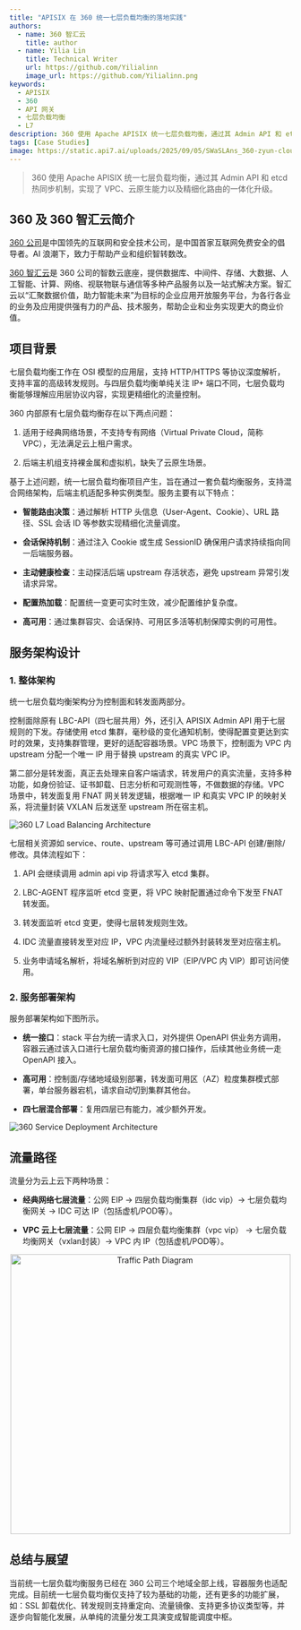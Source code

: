 ```yaml
---
title: "APISIX 在 360 统一七层负载均衡的落地实践"
authors:
  - name: 360 智汇云
    title: author
  - name: Yilia Lin
    title: Technical Writer
    url: https://github.com/Yilialinn
    image_url: https://github.com/Yilialinn.png
keywords:
  - APISIX
  - 360
  - API 网关
  - 七层负载均衡
  - L7
description: 360 使用 Apache APISIX 统一七层负载均衡，通过其 Admin API 和 etcd 热同步机制，实现了 VPC、云原生能力以及精细化路由的一体化升级。
tags: [Case Studies]
image: https://static.api7.ai/uploads/2025/09/05/SWaSLAns_360-zyun-cloud-use-case.webp
---
```


> 360 使用 Apache APISIX 统一七层负载均衡，通过其 Admin API 和 etcd 热同步机制，实现了 VPC、云原生能力以及精细化路由的一体化升级。
>
<!--truncate-->

## 360 及 360 智汇云简介

[360 公司](https://www.360.com/)是中国领先的互联网和安全技术公司，是中国首家互联网免费安全的倡导者。AI 浪潮下，致力于帮助产业和组织智转数改。

[360 智汇云](https://zyun.360.cn/)是 360 公司的智数云底座，提供数据库、中间件、存储、大数据、人工智能、计算、网络、视联物联与通信等多种产品服务以及一站式解决方案。智汇云以“汇聚数据价值，助力智能未来”为目标的企业应用开放服务平台，为各行各业的业务及应用提供强有力的产品、技术服务，帮助企业和业务实现更大的商业价值。

## 项目背景

七层负载均衡工作在 OSI 模型的应用层，支持 HTTP/HTTPS 等协议深度解析，支持丰富的高级转发规则。与四层负载均衡单纯关注 IP+ 端口不同，七层负载均衡能够理解应用层协议内容，实现更精细化的流量控制。

360 内部原有七层负载均衡存在以下两点问题：

1. 适用于经典网络场景，不支持专有网络（Virtual Private Cloud，简称 VPC），无法满足云上租户需求。

2. 后端主机组支持裸金属和虚拟机，缺失了云原生场景。

基于上述问题，统一七层负载均衡项目产生，旨在通过一套负载均衡服务，支持混合网络架构，后端主机适配多种实例类型。服务主要有以下特点：

- **智能路由决策**：通过解析 HTTP 头信息（User-Agent、Cookie）、URL 路径、SSL 会话 ID 等参数实现精细化流量调度。

- **会话保持机制**：通过注入 Cookie 或生成 SessionID 确保用户请求持续指向同一后端服务器。

- **主动健康检查**：主动探活后端 upstream 存活状态，避免 upstream 异常引发请求异常。

- **配置热加载**：配置统一变更可实时生效，减少配置维护复杂度。

- **高可用**：通过集群容灾、会话保持、可用区多活等机制保障实例的可用性。

## 服务架构设计

### 1. 整体架构

统一七层负载均衡架构分为控制面和转发面两部分。

控制面除原有 LBC-API（四七层共用）外，还引入 APISIX Admin API 用于七层规则的下发。存储使用 etcd 集群，毫秒级的变化通知机制，使得配置变更达到实时的效果，支持集群管理，更好的适配容器场景。VPC 场景下，控制面为 VPC 内 upstream 分配一个唯一 IP 用于替换 upstream 的真实 VPC IP。

第二部分是转发面，真正去处理来自客户端请求，转发用户的真实流量，支持多种功能，如身份验证、证书卸载、日志分析和可观测性等，不做数据的存储。VPC 场景中，转发面复用 FNAT 网关转发逻辑，根据唯一 IP 和真实 VPC IP 的映射关系，将流量封装 VXLAN 后发送至 upstream 所在宿主机。

![360 L7 Load Balancing Architecture](https://static.api7.ai/uploads/2025/09/04/VWV24ftv_2.1-cn.webp)

七层相关资源如 service、route、upstream 等可通过调用 LBC-API 创建/删除/修改。具体流程如下：

1. API 会继续调用 admin api vip 将请求写入 etcd 集群。

2. LBC-AGENT 程序监听 etcd 变更，将 VPC 映射配置通过命令下发至 FNAT 转发面。

3. 转发面监听 etcd 变更，使得七层转发规则生效。

4. IDC 流量直接转发至对应 IP，VPC 内流量经过额外封装转发至对应宿主机。

5. 业务申请域名解析，将域名解析到对应的 VIP（EIP/VPC 内 VIP）即可访问使用。

### 2. 服务部署架构

服务部署架构如下图所示。

- **统一接口**：stack 平台为统一请求入口，对外提供 OpenAPI 供业务方调用，容器云通过该入口进行七层负载均衡资源的接口操作，后续其他业务统一走 OpenAPI 接入。

- **高可用**：控制面/存储地域级别部署，转发面可用区（AZ）粒度集群模式部署，单台服务器宕机，请求自动切到集群其他台。

- **四七层混合部署**：复用四层已有能力，减少额外开发。

![360 Service Deployment Architecture](https://static.api7.ai/uploads/2025/09/04/RY7jvrEM_2.2-cn.webp)

## 流量路径

流量分为云上云下两种场景：

- **经典网络七层流量**：公网 EIP -> 四层负载均衡集群（idc vip）-> 七层负载均衡网关 -> IDC 可达 IP（包括虚机/POD等）。

- **VPC 云上七层流量**：公网 EIP -> 四层负载均衡集群（vpc vip） -> 七层负载均衡网关（vxlan封装）-> VPC 内 IP（包括虚机/POD等）。

<p align="center">
  <img width="500" alt="Traffic Path Diagram" src="https://static.api7.ai/uploads/2025/09/04/zO2tt4qq_3.1-en.webp" />
</p>

## 总结与展望

当前统一七层负载均衡服务已经在 360 公司三个地域全部上线，容器服务也适配完成。目前统一七层负载均衡仅支持了较为基础的功能，还有更多的功能扩展，如：SSL 卸载优化、转发规则支持重定向、流量镜像、支持更多协议类型等，并逐步向智能化发展，从单纯的流量分发工具演变成智能调度中枢。
